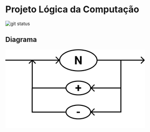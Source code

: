 # Projeto Lógica da Computação

![git status](http://3.129.230.99/svg/cicerotcv/logcomp/)

## Diagrama

![diagrama](./diagrama.png)